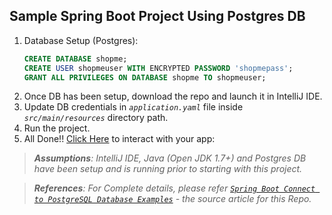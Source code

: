 ## Sample Spring Boot Project Using Postgres DB

1. Database Setup (Postgres):
      ```sql
      CREATE DATABASE shopme;
      CREATE USER shopmeuser WITH ENCRYPTED PASSWORD 'shopmepass';
      GRANT ALL PRIVILEGES ON DATABASE shopme TO shopmeuser;
      ```
2. Once DB has been setup, download the repo and launch it in IntelliJ IDE.
3. Update DB credentials in _`application.yaml`_ file inside _`src/main/resources`_ directory path.
4. Run the project.
5. All Done!! [Click Here](http://localhost:7788/students) to interact with your app:

> _**Assumptions**: IntelliJ IDE, Java (Open JDK 1.7+) and Postgres DB have been setup and is running prior to starting with this project._

> _**References**: For Complete details, please refer [`Spring Boot Connect to PostgreSQL Database Examples`](https://www.codejava.net/frameworks/spring-boot/connect-to-postgresql-database-examples) - the source article for this Repo._
